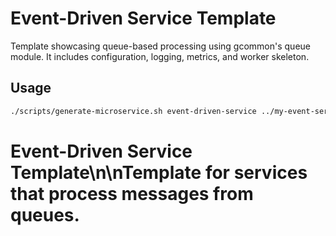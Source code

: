 <!-- file: templates/event-driven-service/README.md -->
<!-- version: 1.0.0 -->
<!-- guid: 3d598b40-43c2-4a94-bf85-c1336cae2ac0 -->

# Event-Driven Service Template

Template showcasing queue-based processing using gcommon's queue module. It includes configuration, logging, metrics, and worker skeleton.

## Usage

```bash
./scripts/generate-microservice.sh event-driven-service ../my-event-service
```

# Event-Driven Service Template\n\nTemplate for services that process messages from queues.

